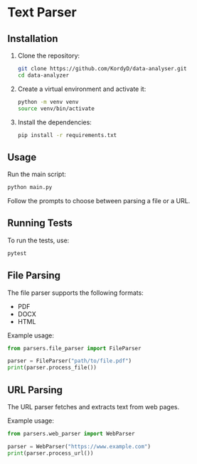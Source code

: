 # Text Parser

## Installation

1. Clone the repository:

   ```sh
   git clone https://github.com/KordyD/data-analyser.git
   cd data-analyzer
   ```

2. Create a virtual environment and activate it:

   ```sh
   python -m venv venv
   source venv/bin/activate
   ```

3. Install the dependencies:
   ```sh
   pip install -r requirements.txt
   ```

## Usage

Run the main script:

```sh
python main.py
```

Follow the prompts to choose between parsing a file or a URL.

## Running Tests

To run the tests, use:

```sh
pytest
```

## File Parsing

The file parser supports the following formats:

- PDF
- DOCX
- HTML

Example usage:

```py
from parsers.file_parser import FileParser

parser = FileParser("path/to/file.pdf")
print(parser.process_file())
```

## URL Parsing

The URL parser fetches and extracts text from web pages.

Example usage:

```py
from parsers.web_parser import WebParser

parser = WebParser("https://www.example.com")
print(parser.process_url())
```

